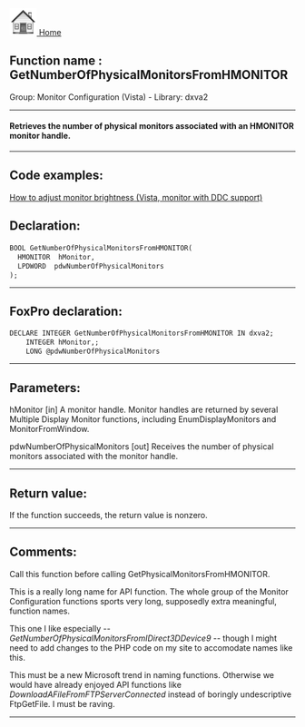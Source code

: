 [<img src="../../images/home.png"> Home ](https://github.com/VFPX/Win32API)  

## Function name : GetNumberOfPhysicalMonitorsFromHMONITOR
Group: Monitor Configuration (Vista) - Library: dxva2    
***  


#### Retrieves the number of physical monitors associated with an HMONITOR monitor handle.
***  


## Code examples:
[How to adjust monitor brightness (Vista, monitor with DDC support)](../../samples/sample_543.md)  

## Declaration:
```foxpro  
BOOL GetNumberOfPhysicalMonitorsFromHMONITOR(
  HMONITOR  hMonitor,
  LPDWORD  pdwNumberOfPhysicalMonitors
);  
```  
***  


## FoxPro declaration:
```foxpro  
DECLARE INTEGER GetNumberOfPhysicalMonitorsFromHMONITOR IN dxva2;
	INTEGER hMonitor,;
	LONG @pdwNumberOfPhysicalMonitors  
```  
***  


## Parameters:
hMonitor
[in]  A monitor handle. Monitor handles are returned by several Multiple Display Monitor functions, including EnumDisplayMonitors and MonitorFromWindow.

pdwNumberOfPhysicalMonitors
[out]  Receives the number of physical monitors associated with the monitor handle.
  
***  


## Return value:
If the function succeeds, the return value is nonzero.  
***  


## Comments:
Call this function before calling GetPhysicalMonitorsFromHMONITOR.  
  
This is a really long name for API function. The whole group of the Monitor Configuration functions sports very long, supposedly extra meaningful, function names.   
  
This one I like especially -- <Em>GetNumberOfPhysicalMonitorsFromIDirect3DDevice9</Em> -- though I might need to add changes to the PHP code on my site to accomodate names like this.  
  
This must be a new Microsoft trend in naming functions. Otherwise we would have already enjoyed API functions like <Em>DownloadAFileFromFTPServerConnected</Em> instead of boringly undescriptive FtpGetFile. I must be raving.  
  
***  

